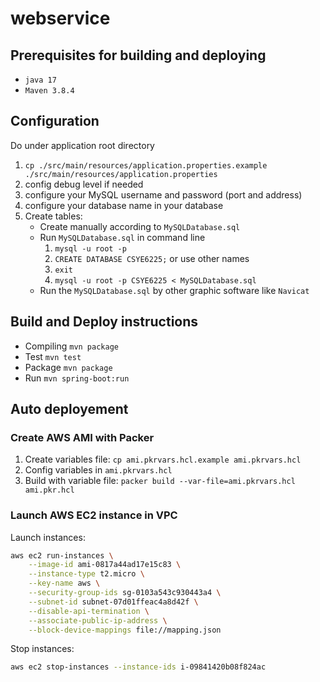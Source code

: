 # webservice

## Prerequisites for building and deploying
+ `java 17`
+ `Maven 3.8.4`

## Configuration
Do under application root directory
1. `cp ./src/main/resources/application.properties.example ./src/main/resources/application.properties`
2. config debug level if needed
3. configure your MySQL username and password (port and address)
4. configure your database name in your database
5. Create tables:
    + Create manually according to `MySQLDatabase.sql`
    + Run `MySQLDatabase.sql` in command line
      1. `mysql -u root -p`
      2. `CREATE DATABASE CSYE6225;` or use other names
      3. `exit`
      4. `mysql -u root -p CSYE6225 < MySQLDatabase.sql`
    + Run the `MySQLDatabase.sql` by other graphic software like `Navicat`

## Build and Deploy instructions
+ Compiling `mvn package`
+ Test `mvn test`
+ Package `mvn package`
+ Run `mvn spring-boot:run`

## Auto deployement

### Create AWS AMI with Packer

1. Create variables file: `cp ami.pkrvars.hcl.example ami.pkrvars.hcl`
2. Config variables in `ami.pkrvars.hcl`
3. Build with variable file: `packer build --var-file=ami.pkrvars.hcl ami.pkr.hcl`

### Launch AWS EC2 instance in VPC

Launch instances:
``` bash
aws ec2 run-instances \
    --image-id ami-0817a44ad17e15c83 \
    --instance-type t2.micro \
    --key-name aws \
    --security-group-ids sg-0103a543c930443a4 \
    --subnet-id subnet-07d01ffeac4a8d42f \
    --disable-api-termination \
    --associate-public-ip-address \
    --block-device-mappings file://mapping.json
```

Stop instances:
``` bash
aws ec2 stop-instances --instance-ids i-09841420b08f824ac
```
